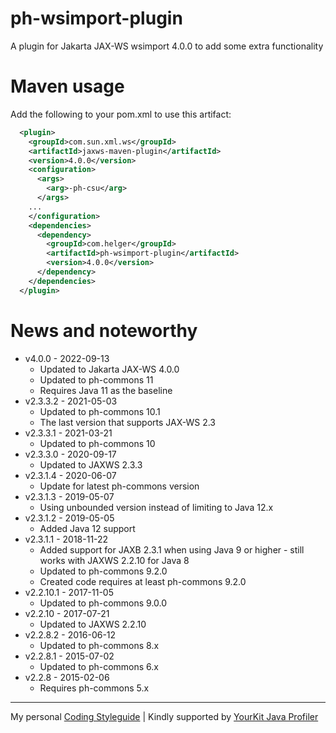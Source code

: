 # ph-wsimport-plugin

A plugin for Jakarta JAX-WS wsimport 4.0.0 to add some extra functionality

# Maven usage

Add the following to your pom.xml to use this artifact:

```xml
  <plugin>
    <groupId>com.sun.xml.ws</groupId>
    <artifactId>jaxws-maven-plugin</artifactId>
    <version>4.0.0</version>
    <configuration>
      <args>
        <arg>-ph-csu</arg>
      </args>
    ...
    </configuration>
    <dependencies>
      <dependency>
        <groupId>com.helger</groupId>
        <artifactId>ph-wsimport-plugin</artifactId>
        <version>4.0.0</version>
      </dependency>
    </dependencies>
  </plugin>
```

# News and noteworthy

* v4.0.0 - 2022-09-13
    * Updated to Jakarta JAX-WS 4.0.0
    * Updated to ph-commons 11
    * Requires Java 11 as the baseline
* v2.3.3.2 - 2021-05-03
    * Updated to ph-commons 10.1
    * The last version that supports JAX-WS 2.3
* v2.3.3.1 - 2021-03-21
    * Updated to ph-commons 10
* v2.3.3.0 - 2020-09-17
    * Updated to JAXWS 2.3.3
* v2.3.1.4 - 2020-06-07
    * Update for latest ph-commons version
* v2.3.1.3 - 2019-05-07
    * Using unbounded version instead of limiting to Java 12.x
* v2.3.1.2 - 2019-05-05
    * Added Java 12 support
* v2.3.1.1 - 2018-11-22
    * Added support for JAXB 2.3.1 when using Java 9 or higher - still works with JAXWS 2.2.10 for Java 8
    * Updated to ph-commons 9.2.0 
    * Created code requires at least ph-commons 9.2.0
* v2.2.10.1 - 2017-11-05
    * Updated to ph-commons 9.0.0
* v2.2.10 - 2017-07-21
    * Updated to JAXWS 2.2.10
* v2.2.8.2 - 2016-06-12
    * Updated to ph-commons 8.x
* v2.2.8.1 - 2015-07-02
    * Updated to ph-commons 6.x
* v2.2.8 - 2015-02-06
    * Requires ph-commons 5.x

---

My personal [Coding Styleguide](https://github.com/phax/meta/blob/master/CodingStyleguide.md) |
Kindly supported by [YourKit Java Profiler](https://www.yourkit.com)